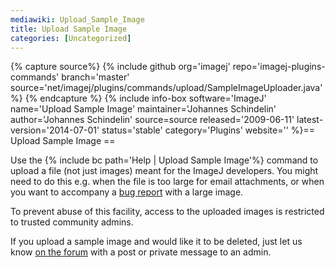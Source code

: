 ```yaml
---
mediawiki: Upload_Sample_Image
title: Upload Sample Image
categories: [Uncategorized]
---
```



{% capture source%}
{% include github org='imagej' repo='imagej-plugins-commands' branch='master' source='net/imagej/plugins/commands/upload/SampleImageUploader.java' %}
{% endcapture %}
{% include info-box software='ImageJ' name='Upload Sample Image' maintainer='Johannes Schindelin' author='Johannes Schindelin' source=source released='2009-06-11' latest-version='2014-07-01' status='stable' category='Plugins' website='' %}== Upload Sample Image ==

Use the {% include bc path='Help | Upload Sample Image'%} command to upload a file (not just images) meant for the ImageJ developers. You might need to do this e.g. when the file is too large for email attachments, or when you want to accompany a [bug report](/discuss/bugs) with a large image.

To prevent abuse of this facility, access to the uploaded images is restricted to trusted community admins.

If you upload a sample image and would like it to be deleted, just let us know [on the forum](http://forum.imagej.net/) with a post or private message to an admin.


